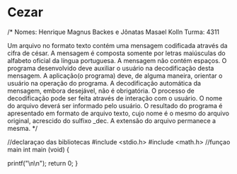 # Cezar

/*
Nomes: Henrique Magnus Backes e Jônatas Masael Kolln
Turma: 4311


Um arquivo no formato texto contém uma mensagem codificada através
da cifra de césar. A mensagem é composta somente por letras maiúsculas do
alfabeto oficial da língua portuguesa. A mensagem não contém espaços.
O programa desenvolvido deve auxiliar o usuário na decodificação desta
mensagem. A aplicação(o programa) deve, de alguma maneira, orientar o
usuário na operação do programa.
A decodificação automática da mensagem, embora desejável, não é
obrigatória. O processo de decodificação pode ser feita através de interação
com o usuário.
O nome do arquivo deverá ser informado pelo usuário.
O resultado do programa é apresentado em formato de arquivo
texto, cujo nome é o mesmo do arquivo original, acrescido do sulfixo _dec. A
extensão do arquivo permanece a mesma.  */


  //declaraçao das bibliotecas
#include <stdio.h>
#include <math.h>
  //funçao main
int main (void)
{


  printf("\n\n");
  return 0;
}
